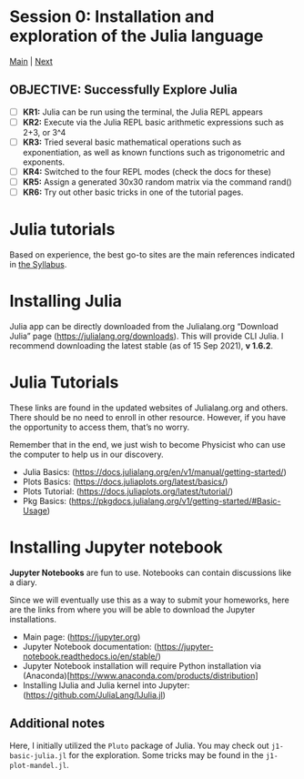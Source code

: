 # Session 0: Installation and exploration of the Julia language
[Main](../README.md) | [Next](../01-HPC/README.md)

## OBJECTIVE: Successfully Explore Julia
- [ ] **KR1:** Julia can be run using the terminal, the Julia REPL appears
- [ ] **KR2:** Execute via the Julia REPL basic arithmetic expressions such as 2+3, or 3^4
- [ ] **KR3:** Tried several basic mathematical operations such as exponentiation, as well as known functions such as trigonometric and exponents.
- [ ] **KR4:** Switched to the four REPL modes (check the docs for these)
- [ ] **KR5:** Assign a generated 30x30 random matrix via the command rand()
- [ ] **KR6:** Try out other basic tricks in one of the tutorial pages.

# Julia tutorials
Based on experience, the best go-to sites are the main references indicated in [the Syllabus](SYLLABUS.md).

# Installing Julia
Julia app can be directly downloaded from the Julialang.org “Download Julia” page (https://julialang.org/downloads). This will provide CLI Julia. I recommend downloading the latest stable (as of 15 Sep 2021), **v 1.6.2**.

# Julia Tutorials
These links are found in the updated websites of Julialang.org and others. There should be no need to enroll in other resource. However, if you have the opportunity to access them, that’s no worry.

Remember that in the end, we just wish to become Physicist who can use the computer to help us in our discovery.
- Julia Basics: (https://docs.julialang.org/en/v1/manual/getting-started/)
- Plots Basics: (https://docs.juliaplots.org/latest/basics/)
- Plots Tutorial: (https://docs.juliaplots.org/latest/tutorial/)
- Pkg Basics: (https://pkgdocs.julialang.org/v1/getting-started/#Basic-Usage)

# Installing Jupyter notebook
**Jupyter Notebooks** are fun to use.
Notebooks can contain discussions like a diary.

Since we will eventually use this as a way to submit your homeworks, here are the links from where you will be able to download the Jupyter installations.
- Main page: (https://jupyter.org)
- Jupyter Notebook documentation: (https://jupyter-notebook.readthedocs.io/en/stable/)
- Jupyter Notebook installation will require Python installation via (Anaconda)[https://www.anaconda.com/products/distribution]
- Installing IJulia and Julia kernel into Jupyter: (https://github.com/JuliaLang/IJulia.jl)

## Additional notes
Here, I initially utilized the `Pluto` package of Julia.
You may check out `j1-basic-julia.jl` for the exploration.
Some tricks may be found in the `j1-plot-mandel.jl`.
